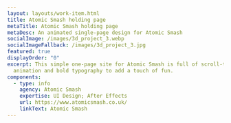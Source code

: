 ```yaml
---
layout: layouts/work-item.html
title: Atomic Smash holding page
metaTitle: Atomic Smash holding page
metaDesc: An animated single-page design for Atomic Smash
socialImage: /images/3d_project_3.webp
socialImageFallback: /images/3d_project_3.jpg
featured: true
displayOrder: "0"
excerpt: This simple one-page site for Atomic Smash is full of scroll-triggered
  animation and bold typography to add a touch of fun.
components:
  - type: info
    agency: Atomic Smash
    expertise: UI Design; After Effects
    url: https://www.atomicsmash.co.uk/
    linkText: Atomic Smash
---
```

